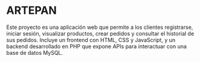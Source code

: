 # ARTEPAN
Este proyecto es una aplicación web que permite a los clientes registrarse, iniciar sesión, visualizar productos, crear pedidos y consultar el historial de sus pedidos. Incluye un frontend con HTML, CSS y JavaScript, y un backend desarrollado en PHP que expone APIs para interactuar con una base de datos MySQL.
